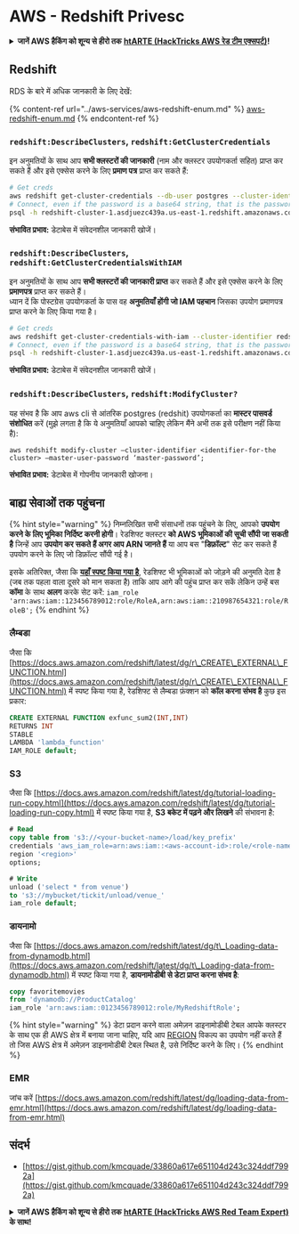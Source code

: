 # AWS - Redshift Privesc

<details>

<summary><strong>जानें AWS हैकिंग को शून्य से हीरो तक</strong> <a href="https://training.hacktricks.xyz/courses/arte"><strong>htARTE (HackTricks AWS रेड टीम एक्सपर्ट)</strong></a><strong>!</strong></summary>

HackTricks का समर्थन करने के अन्य तरीके:

* यदि आप अपनी **कंपनी का विज्ञापन HackTricks में देखना चाहते हैं** या **HackTricks को PDF में डाउनलोड करना चाहते हैं** तो [**सब्सक्रिप्शन प्लान्स देखें**](https://github.com/sponsors/carlospolop)!
* [**आधिकारिक PEASS और HackTricks स्वैग**](https://peass.creator-spring.com) प्राप्त करें
* हमारे विशेष [**NFTs**](https://opensea.io/collection/the-peass-family) कलेक्शन, [**The PEASS Family**](https://opensea.io/collection/the-peass-family) खोजें
* **शामिल हों** 💬 [**डिस्कॉर्ड समूह**](https://discord.gg/hRep4RUj7f) या [**टेलीग्राम समूह**](https://t.me/peass) या हमें **ट्विटर** 🐦 [**@hacktricks\_live**](https://twitter.com/hacktricks\_live)\*\* पर **फॉलो** करें।
* **हैकिंग ट्रिक्स साझा करें और PRs सबमिट करके** [**HackTricks**](https://github.com/carlospolop/hacktricks) और [**HackTricks Cloud**](https://github.com/carlospolop/hacktricks-cloud) github repos में।

</details>

## Redshift

RDS के बारे में अधिक जानकारी के लिए देखें:

{% content-ref url="../aws-services/aws-redshift-enum.md" %}
[aws-redshift-enum.md](../aws-services/aws-redshift-enum.md)
{% endcontent-ref %}

### `redshift:DescribeClusters`, `redshift:GetClusterCredentials`

इन अनुमतियों के साथ आप **सभी क्लस्टरों की जानकारी** (नाम और क्लस्टर उपयोगकर्ता सहित) प्राप्त कर सकते हैं और इसे एक्सेस करने के लिए **प्रमाण पत्र** प्राप्त कर सकते हैं:

```bash
# Get creds
aws redshift get-cluster-credentials --db-user postgres --cluster-identifier redshift-cluster-1
# Connect, even if the password is a base64 string, that is the password
psql -h redshift-cluster-1.asdjuezc439a.us-east-1.redshift.amazonaws.com -U "IAM:<username>" -d template1 -p 5439
```

**संभावित प्रभाव:** डेटाबेस में संवेदनशील जानकारी खोजें।

### `redshift:DescribeClusters`, `redshift:GetClusterCredentialsWithIAM`

इन अनुमतियों के साथ आप **सभी क्लस्टरों की जानकारी प्राप्त** कर सकते हैं और इसे एक्सेस करने के लिए **प्रमाणपत्र** प्राप्त कर सकते हैं।\
ध्यान दें कि पोस्टग्रेस उपयोगकर्ता के पास वह **अनुमतियाँ होंगी जो IAM पहचान** जिसका उपयोग प्रमाणपत्र प्राप्त करने के लिए किया गया है।

```bash
# Get creds
aws redshift get-cluster-credentials-with-iam --cluster-identifier redshift-cluster-1
# Connect, even if the password is a base64 string, that is the password
psql -h redshift-cluster-1.asdjuezc439a.us-east-1.redshift.amazonaws.com -U "IAMR:AWSReservedSSO_AdministratorAccess_4601154638985c45" -d template1 -p 5439
```

**संभावित प्रभाव:** डेटाबेस में संवेदनशील जानकारी खोजें।

### `redshift:DescribeClusters`, `redshift:ModifyCluster?`

यह संभव है कि आप aws cli से आंतरिक postgres (redshit) उपयोगकर्ता का **मास्टर पासवर्ड संशोधित** करें (मुझे लगता है कि ये अनुमतियाँ आपको चाहिए लेकिन मैंने अभी तक इसे परीक्षण नहीं किया है):

```
aws redshift modify-cluster –cluster-identifier <identifier-for-the cluster> –master-user-password ‘master-password’;
```

**संभावित प्रभाव:** डेटाबेस में गोपनीय जानकारी खोजना।

## बाह्य सेवाओं तक पहुंचना

{% hint style="warning" %}
निम्नलिखित सभी संसाधनों तक पहुंचने के लिए, आपको **उपयोग करने के लिए भूमिका निर्दिष्ट करनी होगी**। रेडशिफ्ट क्लस्टर **को AWS भूमिकाओं की सूची सौंपी जा सकती है** जिन्हें आप **उपयोग कर सकते हैं अगर आप ARN जानते हैं** या आप बस "**डिफ़ॉल्ट**" सेट कर सकते हैं उपयोग करने के लिए जो डिफ़ॉल्ट सौंपी गई है।

इसके अतिरिक्त, जैसा कि [**यहाँ स्पष्ट किया गया है**](https://docs.aws.amazon.com/redshift/latest/mgmt/authorizing-redshift-service.html), रेडशिफ्ट भी भूमिकाओं को जोड़ने की अनुमति देता है (जब तक पहला वाला दूसरे को मान सकता है) ताकि आप आगे की पहुंच प्राप्त कर सकें लेकिन उन्हें बस **कॉमा** के साथ **अलग** करके सेट करें: `iam_role 'arn:aws:iam::123456789012:role/RoleA,arn:aws:iam::210987654321:role/RoleB';`
{% endhint %}

### लैम्बडा

जैसा कि [https://docs.aws.amazon.com/redshift/latest/dg/r\_CREATE\_EXTERNAL\_FUNCTION.html](https://docs.aws.amazon.com/redshift/latest/dg/r\_CREATE\_EXTERNAL\_FUNCTION.html) में स्पष्ट किया गया है, रेडशिफ्ट से लैम्बडा फ़ंक्शन को **कॉल करना संभव है** कुछ इस प्रकार:

```sql
CREATE EXTERNAL FUNCTION exfunc_sum2(INT,INT)
RETURNS INT
STABLE
LAMBDA 'lambda_function'
IAM_ROLE default;
```

### S3

जैसा कि [https://docs.aws.amazon.com/redshift/latest/dg/tutorial-loading-run-copy.html](https://docs.aws.amazon.com/redshift/latest/dg/tutorial-loading-run-copy.html) में स्पष्ट किया गया है, **S3 बकेट में पढ़ने और लिखने** की संभावना है:

```sql
# Read
copy table from 's3://<your-bucket-name>/load/key_prefix'
credentials 'aws_iam_role=arn:aws:iam::<aws-account-id>:role/<role-name>'
region '<region>'
options;

# Write
unload ('select * from venue')
to 's3://mybucket/tickit/unload/venue_'
iam_role default;
```

### डायनामो

जैसा कि [https://docs.aws.amazon.com/redshift/latest/dg/t\_Loading-data-from-dynamodb.html](https://docs.aws.amazon.com/redshift/latest/dg/t\_Loading-data-from-dynamodb.html) में स्पष्ट किया गया है, **डायनामोडीबी से डेटा प्राप्त करना संभव है**:

```sql
copy favoritemovies
from 'dynamodb://ProductCatalog'
iam_role 'arn:aws:iam::0123456789012:role/MyRedshiftRole';
```

{% hint style="warning" %}
डेटा प्रदान करने वाला अमेज़न डाइनामोडीबी टेबल आपके क्लस्टर के साथ एक ही AWS क्षेत्र में बनाया जाना चाहिए, यदि आप [REGION](https://docs.aws.amazon.com/redshift/latest/dg/copy-parameters-data-source-s3.html#copy-region) विकल्प का उपयोग नहीं करते हैं तो जिस AWS क्षेत्र में अमेज़न डाइनामोडीबी टेबल स्थित है, उसे निर्दिष्ट करने के लिए।
{% endhint %}

### EMR

जांच करें [https://docs.aws.amazon.com/redshift/latest/dg/loading-data-from-emr.html](https://docs.aws.amazon.com/redshift/latest/dg/loading-data-from-emr.html)

## संदर्भ

* [https://gist.github.com/kmcquade/33860a617e651104d243c324ddf7992a](https://gist.github.com/kmcquade/33860a617e651104d243c324ddf7992a)

<details>

<summary><strong>जानें AWS हैकिंग को शून्य से हीरो तक</strong> <a href="https://training.hacktricks.xyz/courses/arte"><strong>htARTE (HackTricks AWS Red Team Expert)</strong></a> <strong>के साथ!</strong></summary>

HackTricks का समर्थन करने के अन्य तरीके:

* यदि आप अपनी **कंपनी का विज्ञापन HackTricks में देखना चाहते हैं** या **HackTricks को PDF में डाउनलोड करना चाहते हैं** तो [**सब्सक्रिप्शन प्लान्स**](https://github.com/sponsors/carlospolop) देखें!
* [**आधिकारिक PEASS & HackTricks स्वैग**](https://peass.creator-spring.com) प्राप्त करें
* हमारे विशेष [**NFTs**](https://opensea.io/collection/the-peass-family) कलेक्शन, [**The PEASS Family**](https://opensea.io/collection/the-peass-family) खोजें
* **शामिल हों** 💬 [**डिस्कॉर्ड समूह**](https://discord.gg/hRep4RUj7f) या [**टेलीग्राम समूह**](https://t.me/peass) या हमें **ट्विटर** 🐦 [**@hacktricks\_live**](https://twitter.com/hacktricks\_live)\*\* पर फॉलो\*\* करें।
* **हैकिंग ट्रिक्स साझा करें** [**HackTricks**](https://github.com/carlospolop/hacktricks) और [**HackTricks Cloud**](https://github.com/carlospolop/hacktricks-cloud) github repos में PRs सबमिट करके।

</details>
